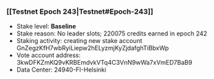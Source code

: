 ### [[Testnet Epoch 243|Testnet#Epoch-243]]
* Stake level: **Baseline**
* Stake reason: No leader slots; 220075 credits earned in epoch 242
* Staking activity: creating new stake account GnZegzKfH7wbRyiLiepw2hELyzmjKyZjdafghTiBbxWp
* Vote account address: 3kwDFKZmKQ9vKRBEmdvkVTq4C3VnN9wWa7xVmED7BaB9
* Data Center: 24940-FI-Helsinki